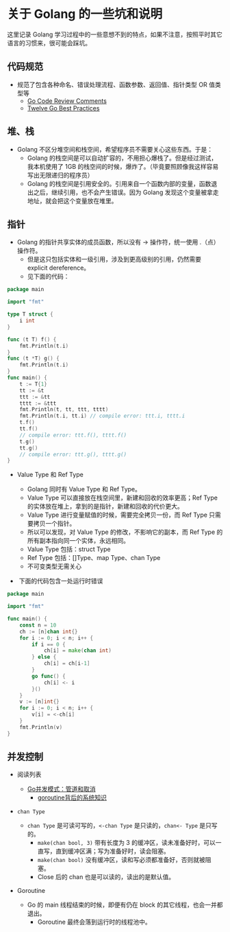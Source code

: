 # 关于 Golang 的一些坑和说明

这里记录 Golang 学习过程中的一些意想不到的特点，如果不注意，按照平时其它语言的习惯来，很可能会踩坑。

## 代码规范
- 规范了包含各种命名、错误处理流程、函数参数、返回值、指针类型 OR 值类型等
  - [Go Code Review Comments](https://github.com/golang/go/wiki/CodeReviewComments)
  - [Twelve Go Best Practices](https://talks.golang.org/2013/bestpractices.slide#1)

## 堆、栈
- Golang 不区分堆空间和栈空间，希望程序员不需要关心这些东西。于是：
  - Golang 的栈空间是可以自动扩容的，不用担心爆栈了。但是经过测试，我本机使用了 1GB 的栈空间的时候，爆炸了。（毕竟要照顾像我这样容易写出无限递归的程序员）
  - Golang 的栈空间是引用安全的。引用来自一个函数内部的变量，函数退出之后，继续引用，也不会产生错误。因为 Golang 发现这个变量被拿走地址，就会把这个变量放在堆里。

## 指针
- Golang 的指针共享实体的成员函数，所以没有 -> 操作符，统一使用 .（点）操作符。
  - 但是这只包括实体和一级引用，涉及到更高级别的引用，仍然需要 explicit dereference。
  - 见下面的代码：
```go
package main

import "fmt"

type T struct {
	i int
}

func (t T) f() {
	fmt.Println(t.i)
}
func (t *T) g() {
	fmt.Println(t.i)
}
func main() {
	t := T{1}
	tt := &t
	ttt := &tt
	tttt := &ttt
	fmt.Println(t, tt, ttt, tttt)
	fmt.Println(t.i, tt.i) // compile error: ttt.i, tttt.i
	t.f()
	tt.f()
	// compile error: ttt.f(), tttt.f()
	t.g()
	tt.g()
	// compile error: ttt.g(), tttt.g()
}
```

- Value Type 和 Ref Type
  - Golang 同时有 Value Type 和 Ref Type。
  - Value Type 可以直接放在栈空间里，新建和回收的效率更高；Ref Type 的实体放在堆上，拿到的是指针，新建和回收的代价更大。
  - Value Type 进行变量赋值的时候，需要完全拷贝一份，而 Ref Type 只需要拷贝一个指针。
  - 所以可以发现，对 Value Type 的修改，不影响它的副本，而 Ref Type 的所有副本指向同一个实体，永远相同。
  - Value Type 包括：struct Type
  - Ref Type 包括：[]Type、map Type、chan Type
  - 不可变类型无需关心

-  下面的代码包含一处运行时错误
```go
package main

import "fmt"

func main() {
	const n = 10
	ch := [n]chan int{}
	for i := 0; i < n; i++ {
		if i == 0 {
			ch[i] = make(chan int)
		} else {
			ch[i] = ch[i-1]
		}
		go func() {
			ch[i] <- i
		}()
	}
	v := [n]int{}
	for i := 0; i < n; i++ {
		v[i] = <-ch[i]
	}
	fmt.Println(v)
}
```

## 并发控制

- 阅读列表
  - [Go并发模式：管道和取消](https://segmentfault.com/a/1190000000437463)
	- [goroutine背后的系统知识](http://www.infoq.com/cn/articles/knowledge-behind-goroutine)

- `chan Type`
  - `chan Type` 是可读可写的，`<-chan Type` 是只读的，`chan<- Type` 是只写的。
	- `make(chan bool, 3)` 带有长度为 3 的缓冲区，读未准备好时，可以一直写，直到缓冲区满；写为准备好时，读会阻塞。
	- `make(chan bool)` 没有缓冲区，读和写必须都准备好，否则就被阻塞。
	- Close 后的 chan 也是可以读的，读出的是默认值。

- Goroutine
  - Go 的 main 线程结束的时候，即便有仍在 block 的其它线程，也会一并都退出。
	- Goroutine 最终会落到运行时的线程池中。
